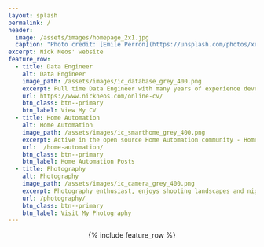 ```yaml
---
layout: splash
permalink: /
header:
  image: /assets/images/homepage_2x1.jpg
  caption: "Photo credit: [Emile Perron](https://unsplash.com/photos/xrVDYZRGdw4)"
excerpt: Nick Neos' website
feature_row:
  - title: Data Engineer
    alt: Data Engineer
    image_path: /assets/images/ic_database_grey_400.png
    excerpt: Full time Data Engineer with many years of experience developing in Microsoft SQL Server, DB2 and Netezza
    url: https://www.nickneos.com/online-cv/
    btn_class: btn--primary
    btn_label: View My CV
  - title: Home Automation
    alt: Home Automation
    image_path: /assets/images/ic_smarthome_grey_400.png
    excerpt: Active in the open source Home Automation community - Home Assistant - check out my projects and posts to do with Home Assistant.
    url:  /home-automation/
    btn_class: btn--primary
    btn_label: Home Automation Posts
  - title: Photography
    alt: Photography
    image_path: /assets/images/ic_camera_grey_400.png
    excerpt: Photography enthusiast, enjoys shooting landscapes and night photography but always learning other styles
    url: /photography/
    btn_class: btn--primary
    btn_label: Visit My Photography
---
```

<div style="text-align: center">
    {% include feature_row %}
</div>